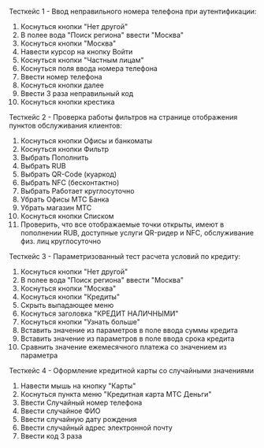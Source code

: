 Тесткейс 1 - Ввод неправильного номера телефона при аутентификации:
1. Коснуться кнопки "Нет другой"
2. В полее вода "Поиск региона" ввести "Москва"
3. Коснуться кнопки "Москва"
2. Навести курсор на кнопку Войти
2. Коснуться кнопки "Частным лицам"
3. Коснуться поля ввода номера телефона
4. Ввести номер телефона
5. Коснуться кнопки далее
6. Ввести 3 раза неправильный код
7. Коснуться кнопки крестика

Тесткейс 2 - Проверка работы фильтров на странице отображения пунктов обслуживания клиентов:
1. Коснуться кнопки Офисы и банкоматы
2. Коснуться кнопки Фильтр
3. Выбрать Пополнить
4. Выбрать RUB
5. Выбрать QR-Code (куаркод)
6. Выбрать NFC (бесконтактно)
7. Выбрать Работает круглосуточно
8. Убрать Офисы МТС Банка
9. Убрать магазин МТС
10. Коснуться кнопки Списком
11. Проверить, что все отображаемые точки открыты, имеют в пополнении RUB, доступные услуги QR-ридер и NFC, обслуживание физ. лиц круглосуточно

Тесткейс 3 - Параметризованный тест расчета условий по кредиту:
1. Коснуться кнопки "Нет другой"
2. В полее вода "Поиск региона" ввести "Москва"
3. Коснуться кнопки "Москва"
4. Коснуться кнопки "Кредиты"
5. Скрыть выпадающее меню
6. Коснуться заголовка "КРЕДИТ НАЛИЧНЫМИ"
7. Коснуться кнопки "Узнать больше"
8. Вставить значение из параметров в поле ввода суммы кредита
9. Вставить значение из параметров в поле ввода срока кредита
10. Сравнить значение ежемесячного платежа со значением из параметра

Тесткейс 4 - Оформление кредитной карты со случайными значениями
1. Навести мышь на кнопку "Карты"
2. Коснуться пункта меню "Кредитная карта МТС Деньги"
4. Ввести Случайный номер телефона
5. Ввести случайное ФИО
6. Ввести случайную дату рождения
7. Ввести случайный адрес электронной почту
8. Ввести код 3 раза